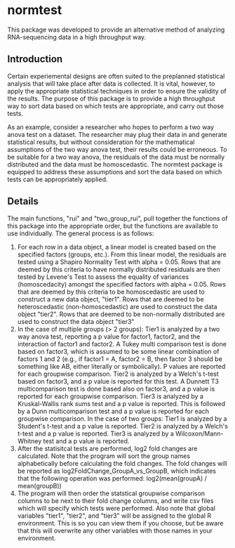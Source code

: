 # normtest
This package was developed to provide an alternative method of analyzing RNA-sequencing data in a high throughput way.  

## Introduction
Certain experiemental designs are often suited to the preplanned statistical analysis that will take place after data is collected. It is vital, however, to apply the appropriate statistical techniques in order to ensure the validity of the results. The purpose of this package is to provide a high throughput way to sort data based on which tests are appropriate, and carry out those tests. 

As an example, consider a researcher who hopes to perform a two way anova test on a dataset. The researcher may plug their data in and generate statistical results, but without consideration for the mathematical assumptions of the two way anova test, their results could be erroneous. To be suitable for a two way anova, the residuals of the data must be normally distributed and the data must be homoscedastic. The normtest package is equipped to address these assumptions and sort the data based on which tests can be appropriately applied. 

## Details
The main functions, "rui" and "two_group_rui", pull together the functions of this package into the appropriate order, but the functions are available to use individually. The general process is as follows:

1. For each row in a data object, a linear model is created based on the specified factors (groups, etc.). From this linear model, the residuals are tested using a Shapiro Normality Test with alpha = 0.05. Rows that are deemed by this criteria to have normally distributed residuals are then tested by Levene's Test to assess the equality of variances (homoscedacity) amongst the specified factors with alpha = 0.05. Rows that are deemed by this criteria to be homoscedastic are used to construct a new data object, "tier1". Rows that are deemed to be heteroscedastic (non-homoscedastic) are used to construct the data object "tier2". Rows that are deemed to be non-normally distributed are used to construct the data object "tier3"
2. In the case of multiple groups (> 2 groups):
     Tier1 is analyzed by a two way anova test, reporting a p value for factor1, factor2, and the interaction of factor1 and factor2. A Tukey multi comparison test is done based on factor3, which is assumed to be some linear combination of factors 1 and 2 (e.g., if factor1 = A, factor2 = B, then factor 3 should be something like AB, either literally or symbolically). P values are reported for each groupwise comparison.
     Tier2 is analyzed by a Welch's t-test based on factor3, and a p value is reported for this test. A Dunnett T3 multicomparison test is done based also on factor3, and a p value is reported for each groupwise comparison. 
     Tier3 is analyzed by a Kruskal-Wallis rank sums test and a p value is reported. This is followed by a Dunn multicomparison test and a p value is reported for each groupwise comparison.
   In the case of two groups:
     Tier1 is analyzed by a Student's t-test and a p value is reported.
     Tier2 is analyzed by a Welch's t-test and a p value is reported.
     Tier3 is analyzed by a Wilcoxon/Mann-Whitney test and a p value is reported. 
3. After the statisitcal tests are performed, log2 fold changes are calculated. Note that the program will sort the group names alphabetically before calculating the fold changes. The fold changes will be reported as log2FoldChange_GroupA_vs_GroupB, which indicates that the following operation was performed: 
log2(mean(groupA) / mean(groupB))
4. The program will then order the statstical groupwise comparison columns to be next to their fold change columns, and write csv files which will specify which tests were performed. Also note that global variables "tier1", "tier2", and "tier3" will be assigned to the global R environment. This is so you can view them if you choose, but be aware that this will overwrite any other variables with those names in your environment. 
    